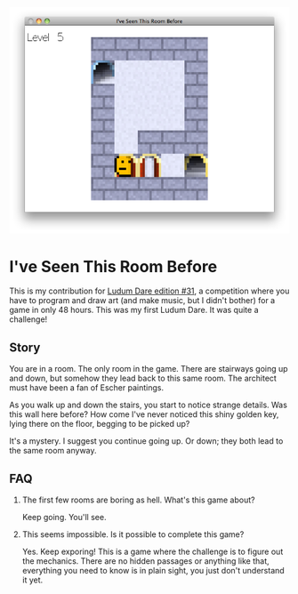 ![Level 5, with two open doors.](images/screenshot.png)

# I've Seen This Room Before

This is my contribution for [Ludum Dare edition #31](http://ludumdare.com/compo/2014/12/03/welcome-to-ludum-dare-31/), a competition where you have to program and draw art (and make music, but I didn't bother) for a game in only 48 hours. This was my first Ludum Dare. It was quite a challenge!

## Story

You are in a room. The only room in the game. There are stairways going up and down, but somehow they lead back to this same room. The architect must have been a fan of Escher paintings.

As you walk up and down the stairs, you start to notice strange details. Was this wall here before? How come I've never noticed this shiny golden key, lying there on the floor, begging to be picked up?

It's a mystery. I suggest you continue going up. Or down; they both lead to the same room anyway.

## FAQ

1.  The first few rooms are boring as hell. What's this game about?
    
    Keep going. You'll see.
1.  This seems impossible. Is it possible to complete this game?
    
    Yes. Keep exporing! This is a game where the challenge is to figure out the mechanics. There are no hidden passages or anything like that, everything you need to know is in plain sight, you just don't understand it yet.

